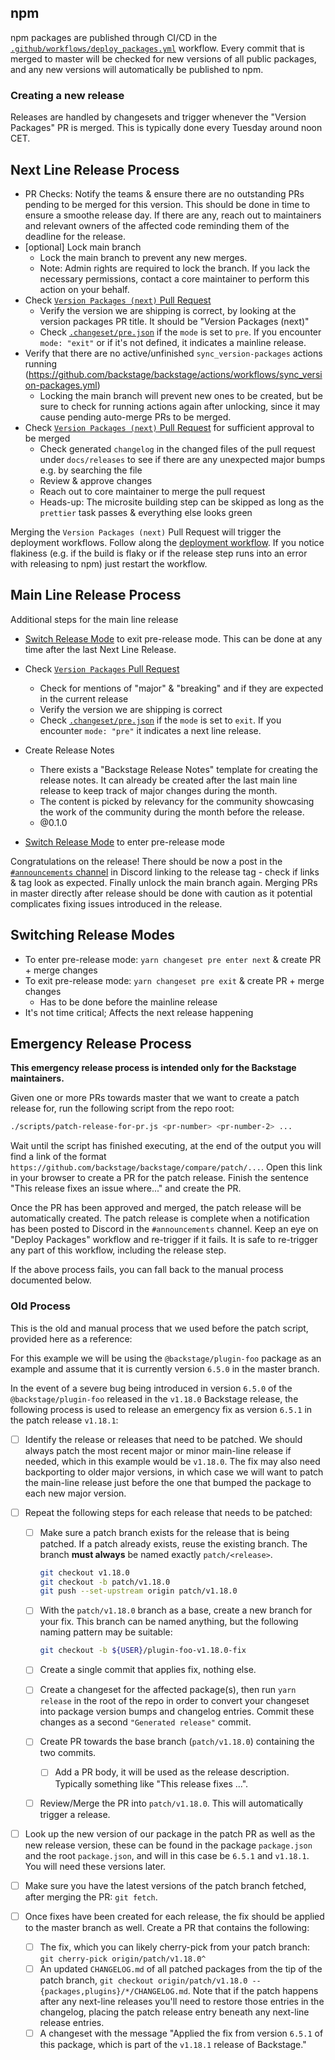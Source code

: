 <!-- This is intentionally left out of the microsite, since it only applies to the main repo -->

## npm

npm packages are published through CI/CD in the
[`.github/workflows/deploy_packages.yml`](https://github.com/backstage/backstage/blob/master/.github/workflows/deploy_packages.yml)
workflow. Every commit that is merged to master will be checked for new versions
of all public packages, and any new versions will automatically be published to
npm.

### Creating a new release

Releases are handled by changesets and trigger whenever the "Version Packages"
PR is merged. This is typically done every Tuesday around noon CET.

## Next Line Release Process

- PR Checks: Notify the teams & ensure there are no outstanding PRs pending to be merged for this version. This should be done in time to ensure a smoothe release day. If there are any, reach out to maintainers and relevant owners of the affected code reminding them of the deadline for the release.
- [optional] Lock main branch 
  - Lock the main branch to prevent any new merges.
  - Note: Admin rights are required to lock the branch. If you lack the necessary permissions, contact a core maintainer to perform this action on your behalf.
- Check [`Version Packages (next)` Pull Request](https://github.com/backstage/backstage/pulls?q=is%3Aopen+is%3Apr+in%3Atitle+%22Version+Packages+%28next%29%22)
  - Verify the version we are shipping is correct, by looking at the version packages PR title. It should be "Version Packages (next)"
  - Check [`.changeset/pre.json`](https://github.com/backstage/backstage/blob/master/.changeset/pre.json) if the `mode` is set to `pre`. If you encounter `mode: "exit"` or if it's not defined, it indicates a mainline release.
- Verify that there are no active/unfinished `sync_version-packages` actions running (https://github.com/backstage/backstage/actions/workflows/sync_version-packages.yml)
  - Locking the main branch will prevent new ones to be created, but be sure to check for running actions again after unlocking, since it may cause pending auto-merge PRs to be merged.
- Check [`Version Packages (next)` Pull Request](https://github.com/backstage/backstage/pulls?q=is%3Aopen+is%3Apr+in%3Atitle+%22Version+Packages+%28next%29%22) for sufficient approval to be merged
  - Check generated `changelog` in the changed files of the pull request under `docs/releases` to see if there are any unexpected major bumps e.g. by searching the file
  - Review & approve changes
  - Reach out to core maintainer to merge the pull request
  - Heads-up: The microsite building step can be skipped as long as the `prettier` task passes & everything else looks green

Merging the `Version Packages (next)` Pull Request will trigger the deployment workflows. Follow along the [deployment workflow](https://github.com/backstage/backstage/actions/workflows/deploy_packages.yml). If you notice flakiness (e.g. if the build is flaky or if the release step runs into an error with releasing to npm) just restart the workflow.

## Main Line Release Process

Additional steps for the main line release

- [Switch Release Mode](#switching-release-modes) to exit pre-release mode. This can be done at any time after the last Next Line Release.
- Check [`Version Packages` Pull Request](https://github.com/backstage/backstage/pulls?q=is%3Aopen+is%3Apr+in%3Atitle+%22Version+Packages)
  - Check for mentions of "major" & "breaking" and if they are expected in the current release
  - Verify the version we are shipping is correct
  - Check [`.changeset/pre.json`](https://github.com/backstage/backstage/blob/master/.changeset/pre.json) if the `mode` is set to `exit`. If you encounter `mode: "pre"` it indicates a next line release.
- Create Release Notes
  - There exists a "Backstage Release Notes" template for creating the release notes. It can already be created after the last main line release to keep track of major changes during the month.
  - The content is picked by relevancy for the community showcasing the work of the community during the month before the release.
  - @0.1.0
 
- [Switch Release Mode](#switching-release-modes) to enter pre-release mode

Congratulations on the release! There should be now a post in the [`#announcements` channel](https://discord.com/channels/687207715902193673/705123584468582400) in Discord linking to the release tag - check if links & tag look as expected. Finally unlock the main branch again. Merging PRs in master directly after release should be done with caution as it potential complicates fixing issues introduced in the release.

## Switching Release Modes

- To enter pre-release mode: `yarn changeset pre enter next` & create PR + merge changes
- To exit pre-release mode: `yarn changeset pre exit` & create PR + merge changes
  - Has to be done before the mainline release
- It's not time critical; Affects the next release happening

## Emergency Release Process

**This emergency release process is intended only for the Backstage
maintainers.**

Given one or more PRs towards master that we want to create a patch release for, run the following script from the repo root:

```bash
./scripts/patch-release-for-pr.js <pr-number> <pr-number-2> ...
```

Wait until the script has finished executing, at the end of the output you will find a link of the format `https://github.com/backstage/backstage/compare/patch/...`. Open this link in your browser to create a PR for the patch release. Finish the sentence "This release fixes an issue where..." and create the PR.

Once the PR has been approved and merged, the patch release will be automatically created. The patch release is complete when a notification has been posted to Discord in the `#announcements` channel. Keep an eye on "Deploy Packages" workflow and re-trigger if it fails. It is safe to re-trigger any part of this workflow, including the release step.

If the above process fails, you can fall back to the manual process documented below.

### Old Process

This is the old and manual process that we used before the patch script, provided here as a reference:

For this example we will be using the `@backstage/plugin-foo` package as an
example and assume that it is currently version `6.5.0` in the master branch.

In the event of a severe bug being introduced in version `6.5.0` of the
`@backstage/plugin-foo` released in the `v1.18.0` Backstage release, the following
process is used to release an emergency fix as version `6.5.1` in the patch release `v1.18.1`:

- [ ] Identify the release or releases that need to be patched. We should always
      patch the most recent major or minor main-line release if needed, which in this example
      would be `v1.18.0`. The fix may also need backporting to older major
      versions, in which case we will want to patch the main-line release just
      before the one that bumped the package to each new major version.
- [ ] Repeat the following steps for each release that needs to be patched:

  - [ ] Make sure a patch branch exists for the release that is being patched.
        If a patch already exists, reuse the existing branch. The branch **must
        always** be named exactly `patch/<release>`.

    ```bash
    git checkout v1.18.0
    git checkout -b patch/v1.18.0
    git push --set-upstream origin patch/v1.18.0
    ```

  - [ ] With the `patch/v1.18.0` branch as a base, create a new
        branch for your fix. This branch can be named anything, but the
        following naming pattern may be suitable:

    ```bash
    git checkout -b ${USER}/plugin-foo-v1.18.0-fix
    ```

  - [ ] Create a single commit that applies fix, nothing else.
  - [ ] Create a changeset for the affected package(s), then run `yarn release` in the root
        of the repo in order to convert your changeset into package version bumps and changelog entries.
        Commit these changes as a second `"Generated release"` commit.
  - [ ] Create PR towards the base branch (`patch/v1.18.0`) containing the two commits.
    - [ ] Add a PR body, it will be used as the release description. Typically something like "This release fixes ...".
  - [ ] Review/Merge the PR into `patch/v1.18.0`. This will automatically trigger a release.

- [ ] Look up the new version of our package in the patch PR as well as the new release
      version, these can be found in the package `package.json` and the root `package.json`, and
      will in this case be `6.5.1` and `v1.18.1`. You will need these versions later.
- [ ] Make sure you have the latest versions of the patch branch fetched, after merging the PR: `git fetch`.
- [ ] Once fixes have been created for each release, the fix should be applied to the
      master branch as well. Create a PR that contains the following:

  - [ ] The fix, which you can likely cherry-pick from your patch branch: `git cherry-pick origin/patch/v1.18.0^`
  - [ ] An updated `CHANGELOG.md` of all patched packages from the tip of the patch branch, `git checkout origin/patch/v1.18.0 -- {packages,plugins}/*/CHANGELOG.md`. Note that if the patch happens after any next-line releases you'll need to restore those entries in the changelog, placing the patch release entry beneath any next-line release entries.
  - [ ] A changeset with the message "Applied the fix from version `6.5.1` of this package, which is part of the `v1.18.1` release of Backstage."
